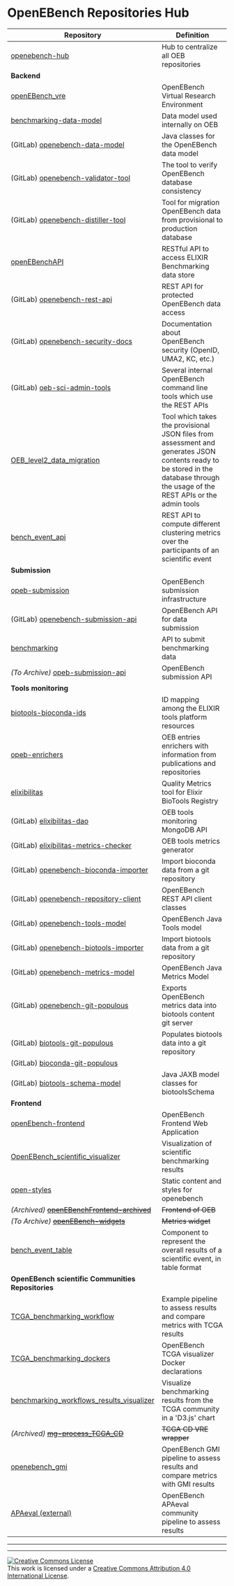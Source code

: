 # OpenEBench Repositories Hub

| **Repository**                                                                     | **Definition**                                                            |
| ---------------------------------------------------------------------------------- | ------------------------------------------------------------------------- |
| [openebench-hub][openebench-hub-link]                                              | Hub to centralize all OEB repositories                                    |
| **Backend**                                                                        |
| [openEBench_vre][openEBench_vre-link]                                              | OpenEBench Virtual Research Environment                                   |
| [benchmarking-data-model][benchmarking-data-model-link]                            | Data model used internally on OEB                                         |
| (GitLab) [openebench-data-model][openebench-data-model-link]                       | Java classes for the OpenEBench data model                                |
| (GitLab) [openebench-validator-tool][openebench-validator-tool-link]               | The tool to verify OpenEBench database consistency                        |
| (GitLab) [openebench-distiller-tool][openebench-distiller-tool-link]               | Tool for migration OpenEBench data from provisional to production database |
| [openEBenchAPI][openEBenchAPI-link]                                                | RESTful API to access ELIXIR Benchmarking data store                      |
| (GitLab) [openebench-rest-api][openebench-rest-api-link]                           | REST API for protected OpenEBench data access                             |
| (GitLab) [openebench-security-docs][openebench-security-docs-link]                 | Documentation about OpenEBench security (OpenID, UMA2, KC, etc.)          |
| (GitLab) [oeb-sci-admin-tools][oeb-sci-admin-tools-link]                           | Several internal OpenEBench command line tools which use the REST APIs    |
| [OEB_level2_data_migration][OEB_level2_data_migration-link]                        | Tool which takes the provisional JSON files from assessment and generates JSON contents ready to be stored in the database through the usage of the REST APIs or the admin tools |
| [bench_event_api][bench_event_api-link]                                            | REST API to compute different clustering metrics over the participants of an scientific event |
| **Submission**                                                                     |                                                                           |
| [opeb-submission][opeb-submission-link]                                            | OpenEBench submission infrastructure                                      |
| (GitLab) [openebench-submission-api][openebench-submission-api-link]               | OpenEBench API for data submission                                        |
| [benchmarking][benchmarking-link]                                                  | API to submit benchmarking data                                           |
| _(To Archive)_ [opeb-submission-api][opeb-submission-api-link]                     | OpenEBench submission API                                                 |
| **Tools monitoring**                                                               |
| [biotools-bioconda-ids][biotools-bioconda-ids-link]                                | ID mapping among the ELIXIR tools platform resources                      |
| [opeb-enrichers][opeb-enrichers-link]                                              | OEB entries enrichers with information from publications and repositories |
| [elixibilitas][elixibilitas-link]                                                  | Quality Metrics tool for Elixir BioTools Registry                         |
| (GitLab) [elixibilitas-dao][elixibilitas-dao-link]                                 | OEB tools monitoring MongoDB API                                          |
| (GitLab) [elixibilitas-metrics-checker][elixibilitas-metrics-checker-link]         | OEB tools metrics generator                                               |
| (GitLab) [openebench-bioconda-importer][openebench-bioconda-importer-link]         | Import bioconda data from a git repository                                |
| (GitLab) [openebench-repository-client][openebench-repository-client-link]         | OpenEBench REST API client classes                                        |
| (GitLab) [openebench-tools-model][openebench-tools-model-link]                     | OpenEBench Java Tools model                                               |
| (GitLab) [openebench-biotools-importer][openebench-biotools-importer-link]         | Import biotools data from a git repository                                |
| (GitLab) [openebench-metrics-model][openebench-metrics-model-link]                 | OpenEBench Java Metrics Model                                             |
| (GitLab) [openebench-git-populous][openebench-git-populous-link]                   | Exports OpenEBench metrics data into biotools content git server          |
| (GitLab) [biotools-git-populous][biotools-git-populous-link]                       | Populates biotools data into a git repository                             |
| (GitLab) [bioconda-git-populous][bioconda-git-populous-link]                       |                                                                           |
| (GitLab) [biotools-schema-model][biotools-schema-model-link]                       | Java JAXB model classes for biotoolsSchema                                |
| **Frontend**                                                                       |
| [openEbench-frontend][openEbench-frontend-link]                                    | OpenEBench Frontend Web Application                                       |
| [OpenEBench_scientific_visualizer][OpenEBench_scientific_visualizer-link]          | Visualization of scientific benchmarking results                          |
| [open-styles][open-styles-link]                                                    | Static content and styles for openebench                                  |
| _(Archived)_ [~~openEBenchFrontend-archived~~][openEBenchFrontend-archived-link]   | ~~Frontend of OEB~~                                                       |
| _(To Archive)_ [~~openEBench-widgets~~][openEBench-widgets-link]                   | ~~Metrics widget~~                                                        |
| [bench_event_table][bench_event_table-link]                                        | Component to represent the overall results of a scientific event, in table format |
| **OpenEBench scientific Communities Repositories**                                  |
| [TCGA_benchmarking_workflow][TCGA_benchmarking_workflow-link]                      | Example pipeline to assess results and compare metrics with TCGA results  |
| [TCGA_benchmarking_dockers][TCGA_benchmarking_dockers-link]                        | OpenEBench TCGA visualizer Docker declarations                            |
| [benchmarking_workflows_results_visualizer][benchmarking_workflows_results_visualizer-link]                                      | Visualize benchmarking results from the TCGA community in a 'D3.js' chart |
| _(Archived)_ [~~mg-process_TCGA_CD~~][mg-process_TCGA_CD-link]                                      | ~~TCGA CD VRE wrapper~~                                                   |
| [openebench_gmi][GMI_benckmarking_workflow-link]                                   | OpenEBench GMI pipeline to assess results and compare metrics with GMI results |
| [APAeval (external)][APAeval-link]                                                 | OpenEBench APAeval community pipeline to assess results                   |

---
---

<a rel="license" href="http://creativecommons.org/licenses/by/4.0/"><img alt="Creative Commons License" style="border-width:0" src="https://i.creativecommons.org/l/by/4.0/88x31.png" /></a><br />This work is licensed under a <a rel="license" href="http://creativecommons.org/licenses/by/4.0/">Creative Commons Attribution 4.0 International License</a>.

[openebench-hub-link]:                      https://github.com/inab/openebench-hub
[openEBench_vre-link]:                      https://github.com/inab/openEBench_vre
[benchmarking-data-model-link]:             https://github.com/inab/benchmarking-data-model
[opeb-enrichers-link]:                      https://github.com/inab/opeb-enrichers
[openEBenchAPI-link]:                       https://github.com/inab/openEBenchAPI
[elixibilitas-link]:                        https://github.com/inab/elixibilitas
[benchmarking-link]:                        https://github.com/inab/benchmarking
[biotools-bioconda-ids-link]:               https://github.com/inab/biotools-bioconda-ids
[opeb-submission-link]:                     https://github.com/inab/opeb-submission
[opeb-submission-api-link]:                 https://github.com/inab/opeb-submission-api
[openEbench-frontend-link]:                 https://github.com/inab/openEbench-frontend
[openEBenchFrontend-archived-link]:         https://github.com/inab/openEBenchFrontend-archived
[open-styles-link]:                         https://github.com/inab/open-styles
[openEBench-widgets-link]:                  https://github.com/inab/openEBench-widgets
[OpenEBench_scientific_visualizer-link]:    https://github.com/inab/OpenEBench_scientific_visualizer
[TCGA_benchmarking_workflow-link]:          https://github.com/inab/TCGA_benchmarking_workflow
[TCGA_benchmarking_dockers-link]:           https://github.com/inab/TCGA_benchmarking_dockers
[benchmarking_workflows_results_visualizer-link]:                  https://github.com/inab/benchmarking_workflows_results_visualizer
[mg-process_TCGA_CD-link]:                  https://github.com/inab/mg-process_TCGA_CD
[GMI_benckmarking_workflow-link]:           https://github.com/inab/openebench_gmi
[APAeval-link]:                             https://github.com/iRNA-COSI/APAeval

[openebench-validator-tool-link]:	https://gitlab.bsc.es/inb/elixir/openebench/openebench-validator-tool
[openebench-data-model-link]:	https://gitlab.bsc.es/inb/elixir/openebench/openebench-data-model
[openebench-submission-api-link]:	https://gitlab.bsc.es/inb/elixir/openebench/openebench-submission-api
[openebench-distiller-tool-link]:	https://gitlab.bsc.es/inb/elixir/openebench/openebench-distiller-tool
[openebench-rest-api-link]:	https://gitlab.bsc.es/inb/elixir/openebench/openebench-rest-api
[openebench-security-docs-link]:	https://gitlab.bsc.es/inb/elixir/openebench/openebench-security-docs
[oeb-sci-admin-tools-link]: https://gitlab.bsc.es/inb/elixir/openebench/oeb-sci-admin-tools
[OEB_level2_data_migration-link]: https://github.com/inab/OEB_level2_data_migration

[elixibilitas-dao-link]:	https://gitlab.bsc.es/inb/elixir/tools-platform/elixibilitas/elixibilitas-dao
[elixibilitas-metrics-checker-link]:	https://gitlab.bsc.es/inb/elixir/tools-platform/elixibilitas/elixibilitas-metrics-checker
[openebench-bioconda-importer-link]:	https://gitlab.bsc.es/inb/elixir/tools-platform/openebench-bioconda-importer
[openebench-repository-client-link]:	https://gitlab.bsc.es/inb/elixir/tools-platform/openebench-repository-client
[openebench-tools-model-link]:	https://gitlab.bsc.es/inb/elixir/tools-platform/openebench-tools-model
[openebench-biotools-importer-link]:	https://gitlab.bsc.es/inb/elixir/tools-platform/openebench-biotools-importer
[openebench-metrics-model-link]:	https://gitlab.bsc.es/inb/elixir/tools-platform/openebench-metrics-model
[openebench-git-populous-link]:	https://gitlab.bsc.es/inb/elixir/tools-platform/openebench-git-populous
[biotools-git-populous-link]:	https://gitlab.bsc.es/inb/elixir/tools-platform/biotools-git-populous
[bioconda-git-populous-link]:	https://gitlab.bsc.es/inb/elixir/tools-platform/bioconda-git-populous
[biotools-schema-model-link]:	https://gitlab.bsc.es/inb/elixir/tools-platform/biotools-schema-model

[bench_event_api-link]: https://github.com/inab/bench_event_api
[bench_event_table-link]: https://github.com/inab/bench_event_table
